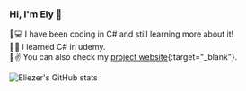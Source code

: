   ### Hi, I'm Ely :wave:



   :radio_button::computer: I have been coding in C# and still learning more about it!<br/>
   :radio_button::book: I learned C# in udemy.<br/>
   :radio_button::v: You can also check my [project website]([https//](https://book-sales-ely.azurewebsites.net/)){:target="_blank"}.
   <!--:radio_button::v: You can check my <a href="" target="_blank">villa booking app</a>.<br/>
   :radio_button::v: This is the <a href="" target="_blank">API</a> of the <a href="" target="_blank">villa booking app</a>.<br/>-->


  ![Eliezer's GitHub stats](https://github-readme-stats.vercel.app/api?username=Elypasaporte&show_icons=true&theme=ayu-mirage)
